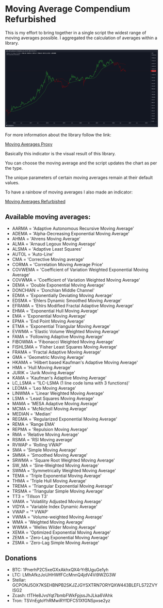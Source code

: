 # Moving Average Compendium Refurbished

This is my effort to bring together in a single script the widest range of moving averages possible.
I aggregated the calculation of averages within a library.

![alt](./images/01.png)

For more information about the library follow the link:

[Moving Averages Proxy](https://github.com/andreperez/Moving-Averages-Proxy)

Basically this indicator is the visual result of this library.

You can choose the moving average and the script updates the chart as per the type.

The unique parameters of certain moving averages remain at their default values.

To have a rainbow of moving averages I also made an indicator:

[Moving Averages Refurbished](https://github.com/andreperez/Moving-Averages-Refurbished)

## Available moving averages:

- AARMA = 'Adaptive Autonomous Recursive Moving Average'
- ADEMA = 'Alpha-Decreasing Exponential Moving Average'
- AHMA = 'Ahrens Moving Average'
- ALMA = 'Arnaud Legoux Moving Average'
- ALSMA = 'Adaptive Least Squares'
- AUTOL = 'Auto-Line'
- CMA = 'Corrective Moving average'
- CORMA = 'Correlation Moving Average Price'
- COVWEMA = 'Coefficient of Variation Weighted Exponential Moving Average'
- COVWMA = 'Coefficient of Variation Weighted Moving Average'
- DEMA = 'Double Exponential Moving Average'
- DONCHIAN = 'Donchian Middle Channel'
- EDMA = 'Exponentially Deviating Moving Average'
- EDSMA = 'Ehlers Dynamic Smoothed Moving Average'
- EFRAMA = 'Ehlrs Modified Fractal Adaptive Moving Average'
- EHMA = 'Exponential Hull Moving Average'
- EMA = 'Exponential Moving Average'
- EPMA = 'End Point Moving Average'
- ETMA = 'Exponential Triangular Moving Average'
- EVWMA = 'Elastic Volume Weighted Moving Average'
- FAMA = 'Following Adaptive Moving Average'
- FIBOWMA = 'Fibonacci Weighted Moving Average'
- FISHLSMA = 'Fisher Least Squares Moving Average'
- FRAMA = 'Fractal Adaptive Moving Average'
- GMA = 'Geometric Moving Average'
- HKAMA = 'Hilbert based Kaufman\'s Adaptive Moving Average'
- HMA = 'Hull Moving Average'
- JURIK = 'Jurik Moving Average'
- KAMA = 'Kaufman\'s Adaptive Moving Average'
- LC_LSMA = '1LC-LSMA (1 line code lsma with 3 functions)'
- LEOMA = 'Leo Moving Average'
- LINWMA = 'Linear Weighted Moving Average'
- LSMA = 'Least Squares Moving Average'
- MAMA = 'MESA Adaptive Moving Average'
- MCMA = 'McNicholl Moving Average'
- MEDIAN = 'Median'
- REGMA = 'Regularized Exponential Moving Average'
- REMA = 'Range EMA'
- REPMA = 'Repulsion Moving Average'
- RMA = 'Relative Moving Average'
- RSIMA = 'RSI Moving average'
- RVWAP = 'Rolling VWAP'
- SMA = 'Simple Moving Average'
- SMMA = 'Smoothed Moving Average'
- SRWMA = 'Square Root Weighted Moving Average'
- SW_MA = 'Sine-Weighted Moving Average'
- SWMA = 'Symmetrically Weighted Moving Average'
- TEMA = 'Triple Exponential Moving Average'
- THMA = 'Triple Hull Moving Average'
- TREMA = 'Triangular Exponential Moving Average'
- TRSMA = 'Triangular Simple Moving Average'
- TT3 = 'Tillson T3'
- VAMA = 'Volatility Adjusted Moving Average'
- VIDYA = 'Variable Index Dynamic Average'
- VWAP = '* VWAP'
- VWMA = 'Volume-weighted Moving Average'
- WMA = 'Weighted Moving Average'
- WWMA = 'Welles Wilder Moving Average'
- XEMA = 'Optimized Exponential Moving Average'
- ZEMA = 'Zero-Lag Exponential Moving Average'
- ZSMA = 'Zero-Lag Simple Moving Average'

## Donations

- BTC: 1PnerhP2C5xeGXxAkhxQX4rYrBUguGe1yh
- LTC: LMhAfkzJoUHHWfFCcMnnQ4jdV4Vi9WZG3W
- Stellar: GCPONJ5OX7KSEHBNPB2SKJZJGYSXTRN7ORYQXW443BLEFLS72ZVYISG2
- Zcash: t1THe8JvsYqt7bmbFWkFpjssJhJLka6VAhk
- Tron: TSVnEgtoYhRMwiRYfDFC51XfGNSpxse2yz
